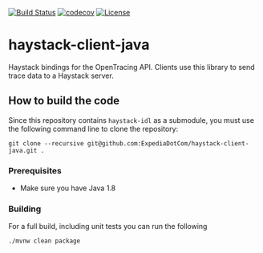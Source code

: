 [![Build Status](https://travis-ci.org/ExpediaDotCom/haystack-client-java.svg?branch=master)](https://travis-ci.org/ExpediaDotCom/haystack-client-java)
[![codecov](https://codecov.io/gh/ExpediaDotCom/haystack-client-java/branch/master/graph/badge.svg)](https://codecov.io/gh/ExpediaDotCom/haystack-client-java)
[![License](https://img.shields.io/badge/license-Apache%20License%202.0-blue.svg)](https://github.com/ExpediaDotCom/haystack/blob/master/LICENSE)

# haystack-client-java
Haystack bindings for the OpenTracing API. Clients use this library to send trace data to a Haystack server.


## How to build the code

Since this repository contains `haystack-idl` as a submodule, you must use the following command line to clone the repository:
```
git clone --recursive git@github.com:ExpediaDotCom/haystack-client-java.git .
```

### Prerequisites

* Make sure you have Java 1.8

### Building

For a full build, including unit tests you can run the following
```
./mvnw clean package
```
